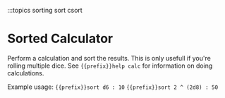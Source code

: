 :::topics sorting sort csort

# Sorted Calculator

Perform a calculation and sort the results.
This is only usefull if you're rolling multiple dice.
See `{{prefix}}help calc` for information on doing calculations.

Example usage:
`{{prefix}}sort d6 : 10`
`{{prefix}}sort 2 ^ (2d8) : 50`
